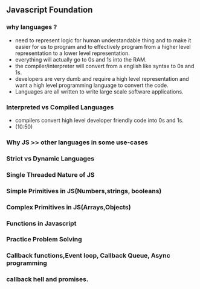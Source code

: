 ## Javascript Foundation

### why languages ?

- need to represent logic for human understandable thing and to make it easier for us to program and to effectively program from a higher level representation to a lower level representation.
- everything will actually go to 0s and 1s into the RAM.
- the compiler/interpreter will convert from a english like syntax to 0s and 1s.
- developers are very dumb and require a high level representation and want a high level programming language to convert the code.
- Languages are all written to write large scale software applications.

### Interpreted vs Compiled Languages

- compilers convert high level developer friendly code into 0s and 1s.
- (10:50)

### Why JS >> other languages in some use-cases

### Strict vs Dynamic Languages

### Single Threaded Nature of JS

### Simple Primitives in JS(Numbers,strings, booleans)

### Complex Primitives in JS(Arrays,Objects)

### Functions in Javascript

### Practice Problem Solving

### Callback functions,Event loop, Callback Queue, Async programming

### callback hell and promises.

